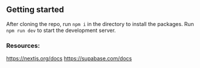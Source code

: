 ## Getting started

After cloning the repo, run `npm i` in the directory to install the packages.
Run `npm run dev` to start the development server.

### Resources:

https://nextjs.org/docs
https://supabase.com/docs
